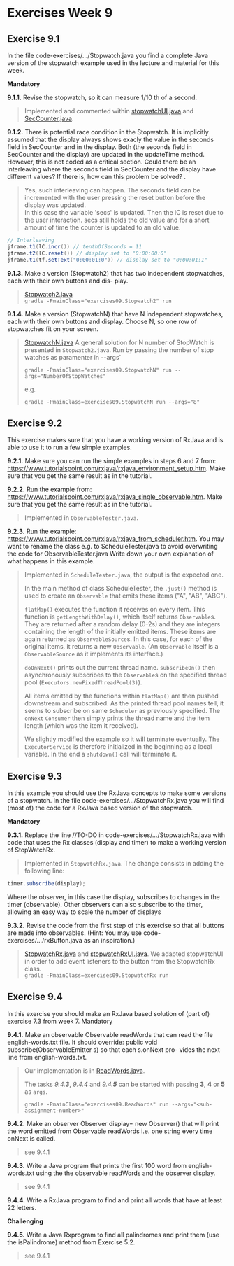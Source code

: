 # Exercises Week 9

## Exercise 9.1

In the file code-exercises/.../Stopwatch.java you find a complete Java version of the stopwatch example used in the lecture and material for this week.

**Mandatory**

**9.1.1.** Revise the stopwatch, so it can measure 1/10 th of a second.

> Implemented and commented within [stopwatchUI.java](../app/src/main/java/exercises09/stopwatchUI.java) and [SecCounter.java](../app/src/main/java/exercises09/SecCounter.java).

**9.1.2.** There is potential race condition in the Stopwatch. It is implicitly assumed that the display always shows exacly the value in the seconds field in SecCounter and in the display. Both (the seconds field in SecCounter and the display) are updated in the updateTime method. However, this is not coded as a critical section. Could there be an interleaving where the seconds field in SecCounter and the display have different values? If there is, how can this problem be solved? .

> Yes, such interleaving can happen. The seconds field can be incremented with the user pressing the reset button before the display was updated.\
> In this case the variable 'secs' is updated. Then the lC is reset due to the user interaction. secs still holds the old value and for a short amount of time the counter is updated to an old value.

```Java
// Interleaving
jframe.t1(lC.incr()) // tenthOfSeconds = 11
jframe.t2(lC.reset()) // display set to "0:00:00:0"
jframe.t1(tf.setText("0:00:01:0")) // display set to "0:00:01:1"
```

**9.1.3.** Make a version (Stopwatch2) that has two independent stopwatches, each with their own buttons and dis- play.

> [Stopwatch2.java](../app/src/main/java/exercises09/Stopwatch2.java)\
> `gradle -PmainClass="exercises09.Stopwatch2" run`

**9.1.4.** Make a version (StopwatchN) that have N independent stopwatches, each with their own buttons and display. Choose N, so one row of stopwatches fit on your screen.

> [StopwatchN.java](../app/src/main/java/exercises09/StopwatchN.java)
> A general solution for N number of StopWatch is presented in `Stopwatch2.java`.
> Run by passing the number of stop watches as paramenter in --args`
>
> ```
> gradle -PmainClass="exercises09.StopwatchN" run --args="NumberOfStopWatches"
> ```
>
> e.g.
>
> ```
> gradle -PmainClass=exercises09.StopwatchN run --args="8"
> ```

## Exercise 9.2

This exercise makes sure that you have a working version of RxJava and is able to use it to run a few simple examples.

**9.2.1.** Make sure you can run the simple examples in steps 6 and 7 from: https://www.tutorialspoint.com/rxjava/rxjava_environment_setup.htm. Make sure that you get the same result as in the tutorial.

>

**9.2.2.** Run the example from: https://www.tutorialspoint.com/rxjava/rxjava_single_observable.htm. Make sure that you get the same result as in the tutorial.

> Implemented in `ObservableTester.java`.

**9.2.3.** Run the example:
https://www.tutorialspoint.com/rxjava/rxjava_from_scheduler.htm. You may want to rename the class e.g. to ScheduleTester.java to avoid overwriting the code for ObservableTester.java
Write down your own explanation of what happens in this example.

> Implemented in `ScheduleTester.java`, the output is the expected one.
>
> In the main method of class ScheduleTester, the `.just()` method is used to create an `Observable` that emits these items ("A", "AB", "ABC").
>
> `flatMap()` executes the function it receives on every item. This function is `getLengthWithDelay()`, which itself returns `Observable`s. They are returned after a random delay (0-2s) and they are integers containing the length of the initially emitted items. These items are again returned as `ObservableSource`s. In this case, for each of the original items, it returns a new `Observable`. (An `Observable` itself is a `ObservableSource` as it implements its interface.)
>
> `doOnNext()` prints out the current thread name. `subscribeOn()` then asynchronously subscribes to the `Observable`s on the specified thread pool (`Executors.newFixedThreadPool(3)`).
> 
> All items emitted by the functions within `flatMap()` are then pushed downstream and subscribed. As the printed thread pool names tell, it seems to subscribe on same `Scheduler` as previously specified. The `onNext` `Consumer` then simply prints the thread name and the item length (which was the item it received).
>
> We slightly modified the example so it will terminate eventually. The `ExecutorService` is therefore initialized in the beginning as a local variable. In the end a `shutdown()` call will terminate it.

## Exercise 9.3

In this example you should use the RxJava concepts to make some versions of a stopwatch. In the file code-exercises/.../StopwatchRx.java you will find (most of) the code for a RxJava based version of the stopwatch.

**Mandatory**

**9.3.1.** Replace the line //TO-DO in code-exercises/.../StopwatchRx.java with code that uses the Rx classes (display and timer) to make a working version of StopWatchRx.

> Implemented in `StopwatchRx.java`. The change consists in adding the following line:

```Java
timer.subscribe(display);
```

Where the observer, in this case the display, subscribes to changes in the timer (observable). Other observers can also subscribe to the timer, allowing an easy way to scale the number of displays

**9.3.2.** Revise the code from the first step of this exercise so that all buttons are made into observables. (Hint: You may use code-exercises/.../rxButton.java as an inspiration.)

> [StopwatchRx.java](../app/src/main/java/exercises09/StopwatchRx.java) and [stopwatchRxUI.java](../app/src/main/java/exercises09/stopwatchRxUI.java). We adapted stopwatchUI in order to add event listeners to the button from the StopwatchRx class.\
> `gradle -PmainClass=exercises09.StopwatchRx run`

## Exercise 9.4

In this exercise you should make an RxJava based solution of (part of) exercise 7.3 from week 7. Mandatory

**9.4.1.** Make an observable Observable<String> readWords that can read the file english-words.txt file. It should override:
public void subscribe(ObservableEmitter<String> s) so that each s.onNext pro- vides the next line from english-words.txt.

> Our implementation is in [ReadWords.java](../app/src/main/java/exercises09/ReadWords.java).
> 
> The tasks *9.4.**3***, *9.4.**4*** and *9.4.**5*** can be started with passing **3**, **4** or **5** as `args`.
> 
> `gradle -PmainClass="exercises09.ReadWords" run --args="<sub-assignment-number>"`

**9.4.2.** Make an observer Observer<String> display= new Observer<String>() that will print the word emitted from Observable<String> readWords i.e. one string every time onNext is called.

> see 9.4.1

**9.4.3.** Write a Java program that prints the first 100 word from english-words.txt using the the observable readWords and the observer display.

> see 9.4.1

**9.4.4.** Write a RxJava program to find and print all words that have at least 22 letters.

**Challenging**

**9.4.5.** Write a Java Rxprogram to find all palindromes and print them (use the isPalindrome) method from Exercise 5.2.

> see 9.4.1
